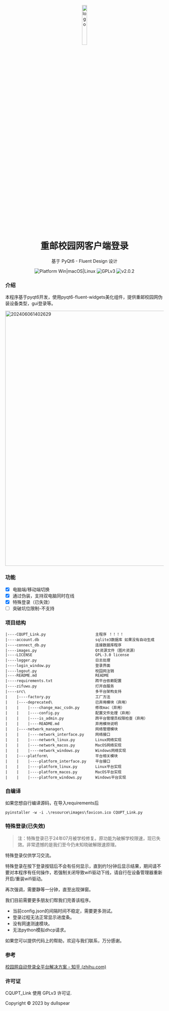 <p align="center">
  <img width="18%" align="center" src="https://github.com/user-attachments/assets/f4baa5c8-60b2-4b29-82c3-df708035d970" alt="logo">
</p>
  <h1 align="center">
  重邮校园网客户端登录
</h1>
<p align="center">
  基于 PyQt6 - Fluent Design 设计
</p>
<p align="center">
  <a style="text-decoration:none">
    <img src="https://img.shields.io/badge/Platform-Win%20%7C%20macOS%20%7C%20Linux-blue?color=#4ec820" alt="Platform Win|macOS|Linux"/>
  </a>
  <a style="text-decoration:none">
    <img src="https://img.shields.io/badge/License-GPLv3-blue?color=#4ec820" alt="GPLv3"/>
    </a>
    <a style="text-decoration:none">
    <img src="https://img.shields.io/badge/version-2.0.2-blue?color=#4ec820" alt="v2.0.2"/>
  </a>
</p>

### 介绍

本程序基于pyqt6开发，使用pyqt6-fluent-widgets美化组件，提供重邮校园网伪装设备类型，gui登录等。

<img width="1745" height="808" alt="202406061402629" src="https://github.com/user-attachments/assets/18bb179b-1226-4e7b-a13c-a423513d890d" />

### 功能

- [X] 电脑端/移动端切换
- [X] 通过伪装，支持双电脑同时在线
- [X] 特殊登录（已失效）
- [ ] 突破坑位限制-不支持

### 项目结构

```
|----CQUPT_Link.py       	            主程序 ！！！！
|----account.db                         sqlite3数据库 如果没有自动生成
|----connect_db.py        	            连接数据库程序
|----images.py           	            Qt资源文件（图片资源）
|----LICENSE             	            GPL-3.0 license
|----logger.py           	            日志处理
|----login_window.py      	            登录界面
|----logout.py           	            校园网注销
|----README.md           	            README
|----requirements.txt    	            跨平台依赖配置
|----zifuwu.py           	            打开自服务
|----src\                	            多平台架构支持
|    |----factory.py     	            工厂方法
|    |----deprecated\    	            已弃用模块（弃用）
|    |    |----change_mac_csdn.py   	修改mac（弃用）
|    |    |----config.py            	配置文件处理（弃用）
|    |    |----is_admin.py          	跨平台管理员权限检查（弃用）
|    |    |----README.md            	弃用模块说明
|    |----network_manager\ 	            网络管理模块
|    |    |----network_interface.py 	网络接口
|    |    |----network_linux.py     	Linux网络实现
|    |    |----network_macos.py     	MacOS网络实现
|    |    |----network_windows.py   	Windows网络实现
|    |----platform\       	            平台相关模块
|    |    |----platform_interface.py	平台接口
|    |    |----platform_linux.py    	Linux平台实现
|    |    |----platform_macos.py    	MacOS平台实现
|    |    |----platform_windows.py  	Windows平台实现

```

### 自编译

如果您想自行编译源码，在导入requirements后

```
pyinstaller -w -i .\resource\images\favicon.ico CQUPT_Link.py
```

### 特殊登录(已失效)

> 注：特殊登录已于24年07月被学校修复。原功能为破解学校限速，现已失效。非常遗憾的是我们至今仍未知晓破解限速原理。

特殊登录仅供学习交流。

特殊登录在按下登录按钮后不会有任何显示，直到约1分钟后显示结果，期间请不要对本程序有任何操作，若强制关闭导致wifi驱动下线，请自行在设备管理器重新开启/重装wifi驱动。

再次强调，需要静等一分钟，直至出现弹窗。

我们目前需要更多朋友们帮我们完善该程序。

- 当前config.json的间隔时间不稳定，需要更多测试。
- 登录过程无法正常显示进度条。
- 没有网速测速模块。
- 无法python模拟dhcp请求。

如果您可以提供代码上的帮助，欢迎与我们联系，万分感谢。

### 参考

[校园网自动登录全平台解决方案 - 知乎 (zhihu.com)](https://zhuanlan.zhihu.com/p/364016452?utm_medium=social&utm_oi=1112727310867927040&utm_id=0)

### 许可证

CQUPT_Link 使用 GPLv3 许可证.

Copyright © 2023 by dullspear
